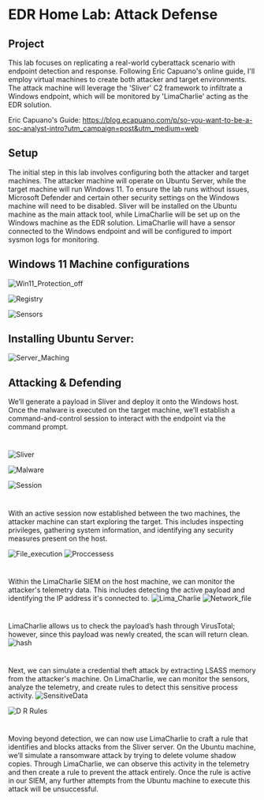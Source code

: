# EDR Home Lab: Attack Defense

## Project
This lab focuses on replicating a real-world cyberattack scenario with endpoint detection and response. Following Eric Capuano's online guide, I'll employ virtual machines to create both attacker and target environments. The attack machine will leverage the 'Sliver' C2 framework to infiltrate a Windows endpoint, which will be monitored by 'LimaCharlie' acting as the EDR solution.

Eric Capuano's Guide: https://blog.ecapuano.com/p/so-you-want-to-be-a-soc-analyst-intro?utm_campaign=post&utm_medium=web

## Setup
The initial step in this lab involves configuring both the attacker and target machines. The attacker machine will operate on Ubuntu Server, while the target machine will run Windows 11. To ensure the lab runs without issues, Microsoft Defender and certain other security settings on the Windows machine will need to be disabled. Sliver will be installed on the Ubuntu machine as the main attack tool, while LimaCharlie will be set up on the Windows machine as the EDR solution. LimaCharlie will have a sensor connected to the Windows endpoint and will be configured to import sysmon logs for monitoring.

## Windows 11 Machine configurations
![Win11_Protection_off](https://github.com/user-attachments/assets/e822f4ee-a4fe-479e-9a3b-06f66463337e)

![Registry](https://github.com/user-attachments/assets/f344f1ca-e628-4111-9009-6dbddb5e2bf7)

![Sensors](https://github.com/user-attachments/assets/c0caeb25-40f3-4d80-98eb-41c629020f43)

## Installing Ubuntu Server:
![Server_Maching](https://github.com/user-attachments/assets/0e4dba71-9438-4828-9e17-df0fe3d97f4d)

## Attacking & Defending
We’ll generate a payload in Sliver and deploy it onto the Windows host. 
Once the malware is executed on the target machine, we’ll establish a command-and-control session to interact with the endpoint via the command prompt.

#
![Sliver](https://github.com/user-attachments/assets/e57b9ef5-da44-413c-b173-c09420416ac1)

![Malware](https://github.com/user-attachments/assets/650f65ff-64b7-4826-9cdc-b2aeb85838bb)

![Session](https://github.com/user-attachments/assets/ed365d2e-c8f8-4fc5-9c51-dcd5bf18ae4f)

#
With an active session now established between the two machines, the attacker machine can start exploring the target. This includes inspecting privileges, gathering system information, and identifying any security measures present on the host.

![File_execution](https://github.com/user-attachments/assets/78882b6f-7a36-4f8a-8040-b711e7e841ec)
![Proccessess](https://github.com/user-attachments/assets/bfdbf6b7-109f-4392-a763-835634d82b09)

#
Within the LimaCharlie SIEM on the host machine, we can monitor the attacker's telemetry data. This includes detecting the active payload and identifying the IP address it's connected to.
![Lima_Charlie](https://github.com/user-attachments/assets/a5b1eec1-1b34-4663-a672-bbf235e51bc6)
![Network_file](https://github.com/user-attachments/assets/d6a40c04-8abb-4e05-9e37-d80004b0318e)

#
LimaCharlie allows us to check the payload’s hash through VirusTotal; however, since this payload was newly created, the scan will return clean.
![hash](https://github.com/user-attachments/assets/c024cdc3-19f1-4c95-8a34-0e8101230064)

#
Next, we can simulate a credential theft attack by extracting LSASS memory from the attacker's machine. On LimaCharlie, we can monitor the sensors, analyze the telemetry, and create rules to detect this sensitive process activity.
![SensitiveData](https://github.com/user-attachments/assets/51fd5fb5-8192-4c70-a0d3-889ab3f7fe7f)

![D R Rules](https://github.com/user-attachments/assets/e7b74752-27d1-4e02-9d6a-67d3879b3af1)

#
Moving beyond detection, we can now use LimaCharlie to craft a rule that identifies and blocks attacks from the Sliver server. On the Ubuntu machine, we’ll simulate a ransomware attack by trying to delete volume shadow copies. Through LimaCharlie, we can observe this activity in the telemetry and then create a rule to prevent the attack entirely. Once the rule is active in our SIEM, any further attempts from the Ubuntu machine to execute this attack will be unsuccessful.
